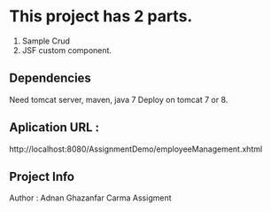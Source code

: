 # This project has 2 parts.
1. Sample Crud
2. JSF custom component.

## Dependencies
Need tomcat server, maven, java 7
Deploy on tomcat 7 or 8.

## Aplication URL : 
http://localhost:8080/AssignmentDemo/employeeManagement.xhtml

## Project Info
Author : Adnan Ghazanfar
Carma Assigment
